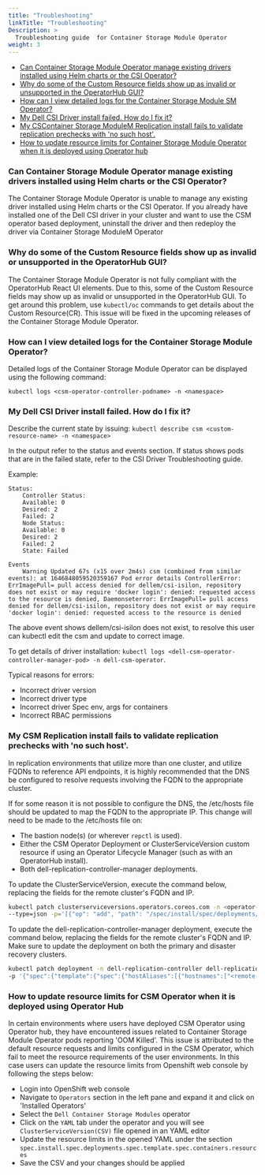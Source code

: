 ```yaml
---
title: "Troubleshooting"
linkTitle: "Troubleshooting"
Description: >
  Troubleshooting guide  for Container Storage Module Operator
weight: 3
---
```



  - <a href="#can-container-storage-module-operator-manage-existing-drivers-installed-using-helm-charts-or-the-csi-operator">Can Container Storage Module Operator manage existing drivers    installed using Helm charts or the CSI Operator?</a> 
  - <a href="#why-do-some-of-the-custom-resource-fields-show-up-as-invalid-or-unsupported-in-the-operatorhub-gui">Why do some of the Custom Resource fields show up as invalid or unsupported in the OperatorHub GUI?</a> 
  - <a href="#how-can-i-view-detailed-logs-for-the-container-storage-module-operator">How can I view detailed logs for the Container Storage Module SM Operator?</a> 
  - <a href="#my-dell-csi-driver-install-failed-how-do-i-fix-it">My Dell CSI Driver install failed. How do I fix it?</a>
  - <a href="#my-csm-replication-install-fails-to-validate-replication-prechecks-with-no-such-host">My CSContainer Storage ModuleM Replication install fails to validate replication prechecks with 'no such host'.</a> 
  - <a href="#how-to-update-resource-limits-for-csm-operator-when-it-is-deployed-using-operator-hub">How to update resource limits for Container Storage Module Operator when it is deployed using Operator hub</a>

### Can Container Storage Module Operator manage existing drivers installed using Helm charts or the CSI Operator?
The Container Storage Module Operator is unable to manage any existing driver installed using Helm charts or the CSI Operator. If you already have installed one of the Dell CSI driver in your cluster and  want to use the CSM operator based deployment, uninstall the driver and then redeploy the driver via Container Storage ModuleM Operator


### Why do some of the Custom Resource fields show up as invalid or unsupported in the OperatorHub GUI?
The Container Storage Module Operator is not fully compliant with the OperatorHub React UI elements. Due to this, some of the Custom Resource fields may show up as invalid or unsupported in the OperatorHub GUI. To get around this problem, use `kubectl/oc` commands to get details about the Custom Resource(CR). This issue will be fixed in the upcoming releases of the Container Storage Module Operator.

### How can I view detailed logs for the Container Storage Module Operator?
Detailed logs of the Container Storage Module Operator can be displayed using the following command:
```
kubectl logs <csm-operator-controller-podname> -n <namespace>
```

### My Dell CSI Driver install failed. How do I fix it?
Describe the current state by issuing: 
`kubectl describe csm <custom-resource-name> -n <namespace>`

In the output refer to the status and events section. If status shows pods that are in the failed state, refer to the CSI Driver Troubleshooting guide.

Example:
```
Status:
	Controller Status:
	Available: 0
	Desired: 2
	Failed: 2
	Node Status:
	Available: 0
	Desired: 2
	Failed: 2
	State: Failed

Events
	Warning Updated 67s (x15 over 2m4s) csm (combined from similar events): at 1646848059520359167 Pod error details ControllerError: ErrImagePull= pull access denied for dellem/csi-isilon, repository does not exist or may require 'docker login': denied: requested access to the resource is denied, Daemonseterror: ErrImagePull= pull access denied for dellem/csi-isilon, repository does not exist or may require 'docker login': denied: requested access to the resource is denied
```

The above event shows dellem/csi-isilon does not exist, to resolve this user can kubectl edit the csm and update to correct image.


To get details of driver installation: `kubectl logs <dell-csm-operator-controller-manager-pod> -n dell-csm-operator`.

Typical reasons for errors:
* Incorrect driver version 
* Incorrect driver type
* Incorrect driver Spec env, args for containers
* Incorrect RBAC permissions

### My CSM Replication install fails to validate replication prechecks with 'no such host'.
In replication environments that utilize more than one cluster, and utilize FQDNs to reference API endpoints, it is highly recommended that the DNS be configured to resolve requests involving the FQDN to the appropriate cluster.

If for some reason it is not possible to configure the DNS, the /etc/hosts file should be updated to map the FQDN to the appropriate IP. This change will need to be made to the /etc/hosts file on:
- The bastion node(s) (or wherever `repctl` is used).
- Either the CSM Operator Deployment or ClusterServiceVersion custom resource if using an Operator Lifecycle Manager (such as with an OperatorHub install).
- Both dell-replication-controller-manager deployments.

To update the ClusterServiceVersion, execute the command below, replacing the fields for the remote cluster's FQDN and IP.
```bash
kubectl patch clusterserviceversions.operators.coreos.com -n <operator-namespace> dell-csm-operator-certified.v1.3.0 \
--type=json -p='[{"op": "add", "path": "/spec/install/spec/deployments/0/spec/template/spec/hostAliases", "value": [{"ip":"<remote-IP>","hostnames":["<remote-FQDN>"]}]}]'
```

To update the dell-replication-controller-manager deployment, execute the command below, replacing the fields for the remote cluster's FQDN and IP. Make sure to update the deployment on both the primary and disaster recovery clusters.
```bash
kubectl patch deployment -n dell-replication-controller dell-replication-controller-manager \
-p '{"spec":{"template":{"spec":{"hostAliases":[{"hostnames":["<remote-FQDN>"],"ip":"<remote-IP>"}]}}}}'
```

### How to update resource limits for CSM Operator when it is deployed using Operator Hub
In certain environments where users have deployed CSM Operator using Operator hub, they have encountered issues related to Container Storage Module Operator pods reporting 'OOM Killed'. This issue is attributed to the default resource requests and limits configured in the CSM Operator, which fail to meet the resource requirements of the user environments. In this case users can update the resource limits from Openshift web console by following the steps below:

* Login into OpenShift web console
* Navigate to `Operators` section in the left pane and expand it and click on 'Installed Operators'
* Select the `Dell Container Storage Modules` operator
* Click on the `YAML` tab under the operator and you will see `ClusterServiceVersion(CSV)` file opened in an YAML editor
* Update the resource limits in the opened YAML under the section `spec.install.spec.deployments.spec.template.spec.containers.resources`
* Save the CSV and your changes should be applied


